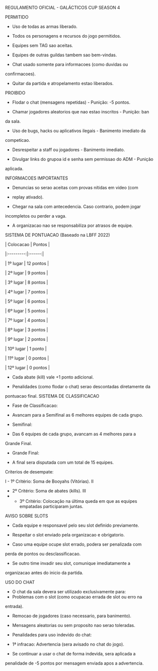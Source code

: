 

REGULAMENTO OFICIAL - GALÁCTICOS CUP  SEASON 4

PERMITIDO

- Uso de todas as armas liberado.

- Todos os personagens e recursos do jogo permitidos.

- Equipes sem TAG sao aceitas.

- Equipes de outras guildas tambem sao bem-vindas.

- Chat usado somente para informacoes (como duvidas ou

confirmacoes).

- Quitar da partida e atropelamento estao liberados.

PROIBIDO

- Flodar o chat (mensagens repetidas) - Punição: -5 pontos.

- Chamar jogadores aleatorios que nao estao inscritos - Punição: ban

da sala.

- Uso de bugs, hacks ou aplicativos ilegais - Banimento imediato da

competicao.

- Desrespeitar a staff ou jogadores - Banimento imediato.

- Divulgar links do grupoa id e senha sem permissao do ADM - Punição

aplicada.

INFORMACOES IMPORTANTES

- Denuncias so serao aceitas com provas nítidas em video (com
- replay ativado).

- Chegar na sala com antecedencia. Caso contrario, podem jogar

incompletos ou perder a vaga.

- A organizacao nao se responsabiliza por atrasos de equipe.

SISTEMA DE PONTUACAO (Baseado na LBFF 2022)

| Colocacao | Pontos |

|:---------:|:------:|

| 1º lugar | 12 pontos |

| 2º lugar | 9 pontos |

| 3º lugar | 8 pontos |

| 4º lugar | 7 pontos |

| 5º lugar | 6 pontos |

| 6º lugar | 5 pontos |

| 7º lugar | 4 pontos |

| 8º lugar | 3 pontos |

| 9º lugar | 2 pontos |

| 10º lugar | 1 ponto |

| 11º lugar | 0 pontos |

| 12º lugar | 0 pontos |

- Cada abate (kill) vale +1 ponto adicional.

- Penalidades (como flodar o chat) serao descontadas diretamente da

pontuacao final.
SISTEMA DE CLASSIFICACAO

- Fase de Classificacao:

 - Avancam para a Semifinal as 6 melhores equipes de cada grupo.

- Semifinal:

 - Das 6 equipes de cada grupo, avancam as 4 melhores para a

Grande Final.

- Grande Final:

 - A final sera disputada com um total de 15 equipes.

Criterios de desempate:

I - 1º Critério: Soma de Booyahs (Vitórias). II 
- 2º Critério: Soma de abates (kills). III
- - 3º Critério: Colocação na última queda em que as equipes empatadas participaram juntas.

AVISO SOBRE SLOTS

- Cada equipe e responsavel pelo seu slot definido previamente.

- Respeitar o slot enviado pela organizacao e obrigatorio.

- Caso uma equipe ocupe slot errado, podera ser penalizada com

perda de pontos ou desclassificacao.

- Se outro time invadir seu slot, comunique imediatamente a

organizacao antes do inicio da partida.

USO DO CHAT

- O chat da sala devera ser utilizado exclusivamente para:
- Problemas com o slot (como ocupacao errada de slot ou erro na

entrada).

 - Remocao de jogadores (caso necessario, para banimento).

 

- Mensagens aleatorias ou sem proposito nao serao toleradas.

- Penalidades para uso indevido do chat:

 - 1ª infracao: Advertencia (sera avisado no chat do jogo).

 - Se continuar a usar o chat de forma indevida, sera aplicada a

penalidade de -5 pontos por mensagem enviada apos a advertencia.
